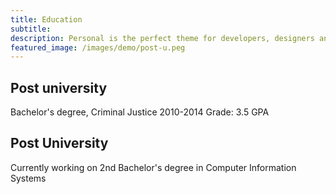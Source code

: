 ```yaml
---
title: Education
subtitle: 
description: Personal is the perfect theme for developers, designers and other creatives.
featured_image: /images/demo/post-u.peg
---
```


## Post university

Bachelor's degree, Criminal Justice
2010-2014
Grade: 3.5 GPA

## Post University

Currently working on 2nd Bachelor's degree in Computer Information Systems 
